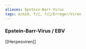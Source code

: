 ```yaml
---
aliases: Epstein-Barr-Virus
tags: m/m19, f/🦠, f/🦠/Erreger/Viren
---
```

### Epstein-Barr-Virus / EBV

[[Herpesviren]]